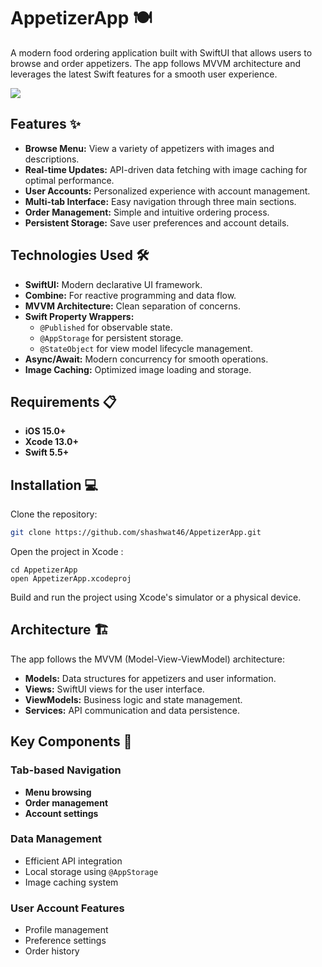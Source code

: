 # AppetizerApp 🍽️

A modern food ordering application built with SwiftUI that allows users to browse and order appetizers. The app follows MVVM architecture and leverages the latest Swift features for a smooth user experience.

![](Appetizer_ScreenRecord-ezgif.com-optimize.gif)

## Features ✨

- **Browse Menu:** View a variety of appetizers with images and descriptions.
- **Real-time Updates:** API-driven data fetching with image caching for optimal performance.
- **User Accounts:** Personalized experience with account management.
- **Multi-tab Interface:** Easy navigation through three main sections.
- **Order Management:** Simple and intuitive ordering process.
- **Persistent Storage:** Save user preferences and account details.

## Technologies Used 🛠️

- **SwiftUI:** Modern declarative UI framework.
- **Combine:** For reactive programming and data flow.
- **MVVM Architecture:** Clean separation of concerns.
- **Swift Property Wrappers:**
  - `@Published` for observable state.
  - `@AppStorage` for persistent storage.
  - `@StateObject` for view model lifecycle management.
- **Async/Await:** Modern concurrency for smooth operations.
- **Image Caching:** Optimized image loading and storage.

## Requirements 📋

- **iOS 15.0+**
- **Xcode 13.0+**
- **Swift 5.5+**

## Installation 💻

Clone the repository:

```bash
git clone https://github.com/shashwat46/AppetizerApp.git

```

Open the project in Xcode : 

```
cd AppetizerApp
open AppetizerApp.xcodeproj
```

Build and run the project using Xcode's simulator or a physical device.

## Architecture 🏗️

The app follows the MVVM (Model-View-ViewModel) architecture:

- **Models:** Data structures for appetizers and user information.
- **Views:** SwiftUI views for the user interface.
- **ViewModels:** Business logic and state management.
- **Services:** API communication and data persistence.

## Key Components 🔑

### Tab-based Navigation
- **Menu browsing**
- **Order management**
- **Account settings**

### Data Management
- Efficient API integration
- Local storage using `@AppStorage`
- Image caching system

### User Account Features
- Profile management
- Preference settings
- Order history
